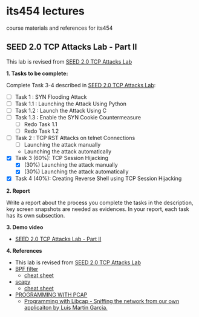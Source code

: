 # its454 lectures

course materials and references for its454

## SEED 2.0 TCP Attacks Lab - Part II

This lab is revised from [SEED 2.0 TCP Attacks Lab](https://seedsecuritylabs.org/Labs_20.04/Networking/TCP_Attacks/)

**1. Tasks to be complete:**

Complete Task 3-4 described in [SEED 2.0 TCP Attacks Lab](../lab03/refs/TCPAttacks.pdf):

- [ ]  Task 1 : SYN Flooding Attack
  - [ ] Task 1.1 : Launching the Attack Using Python
  - [ ] Task 1.2 : Launch the Attack Using C
  - [ ] Task 1.3 : Enable the SYN Cookie Countermeasure
    - [ ]  Redo Task 1.1
    - [ ]  Redo Task 1.2
- [ ] Task 2 : TCP RST Attacks on telnet Connections
  - [ ]  Launching the attack manually
  -  Launching the attack automatically
- [x] Task 3 (60%): TCP Session Hijacking
  - [x] (30%) Launching the attack manually
  - [x] (30%) Launching the attack automatically
- [x] Task 4 (40%): Creating Reverse Shell using TCP Session Hijacking

**2. Report**

Write a report about the process you complete the tasks in the description, key screen snapshots are needed as evidences. In your report, each task has its own subsection.


**3. Demo video**
* [SEED 2.0 TCP Attacks Lab - Part II]()

**4. References**
* This lab is revised from [SEED 2.0 TCP Attacks Lab](https://seedsecuritylabs.org/Labs_20.04/Networking/TCP_Attacks/)
* [BPF filter](https://www.kernel.org/doc/html/latest/networking/filter.html)
  * [cheat sheet](https://www.gigamon.com/content/dam/resource-library/english/guide---cookbook/gu-bpf-reference-guide-gigamon-insight.pdf)
* [scapy](https://scapy.net/)
  * [cheat sheet](https://wiki.sans.blue/Tools/pdfs/ScapyCheatSheet_v0.2.pdf)
* [PROGRAMMING WITH PCAP](https://www.tcpdump.org/pcap.html)
  * [Programming with Libcap - Sniffing the network from our own applicaiton by Luis Martin Garcia.](http://recursos.aldabaknocking.com/libpcapHakin9LuisMartinGarcia.pdf)